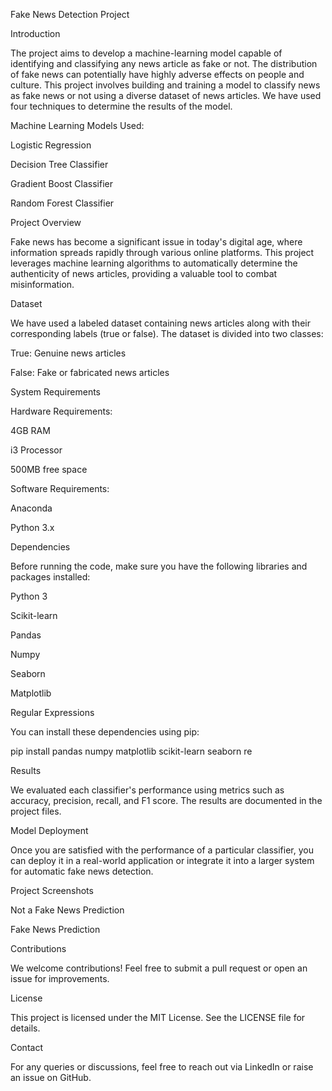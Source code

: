 Fake News Detection Project

Introduction

The project aims to develop a machine-learning model capable of identifying and classifying any news article as fake or not. The distribution of fake news can potentially have highly adverse effects on people and culture. This project involves building and training a model to classify news as fake news or not using a diverse dataset of news articles. We have used four techniques to determine the results of the model.

Machine Learning Models Used:

Logistic Regression

Decision Tree Classifier

Gradient Boost Classifier

Random Forest Classifier

Project Overview

Fake news has become a significant issue in today's digital age, where information spreads rapidly through various online platforms. This project leverages machine learning algorithms to automatically determine the authenticity of news articles, providing a valuable tool to combat misinformation.

Dataset

We have used a labeled dataset containing news articles along with their corresponding labels (true or false). The dataset is divided into two classes:

True: Genuine news articles

False: Fake or fabricated news articles

System Requirements

Hardware Requirements:

4GB RAM

i3 Processor

500MB free space

Software Requirements:

Anaconda

Python 3.x

Dependencies

Before running the code, make sure you have the following libraries and packages installed:

Python 3

Scikit-learn

Pandas

Numpy

Seaborn

Matplotlib

Regular Expressions

You can install these dependencies using pip:

pip install pandas numpy matplotlib scikit-learn seaborn re





Results

We evaluated each classifier's performance using metrics such as accuracy, precision, recall, and F1 score. The results are documented in the project files.

Model Deployment

Once you are satisfied with the performance of a particular classifier, you can deploy it in a real-world application or integrate it into a larger system for automatic fake news detection.

Project Screenshots

Not a Fake News Prediction



Fake News Prediction



Contributions

We welcome contributions! Feel free to submit a pull request or open an issue for improvements.

License

This project is licensed under the MIT License. See the LICENSE file for details.

Contact

For any queries or discussions, feel free to reach out via LinkedIn or raise an issue on GitHub.

